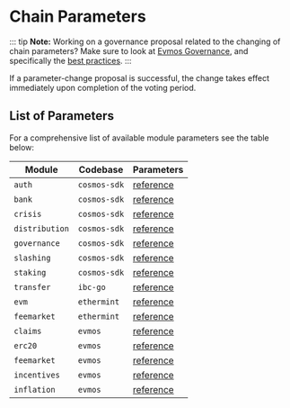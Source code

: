 <!--
order: 6
-->

# Chain Parameters

::: tip
**Note:** Working on a governance proposal related to the changing of chain parameters? Make sure to look at [Evmos Governance](overview.md), and specifically the [best practices](best_practices.md#parameter-change-proposal).
:::

If a parameter-change proposal is successful, the change takes effect immediately upon completion of the voting period.

## List of Parameters

For a comprehensive list of available module parameters see the table below:

| Module         | Codebase     | Parameters                                                                        |
| -------------- | ------------ | --------------------------------------------------------------------------------- |
| `auth`         | `cosmos-sdk` | [reference](https://docs.cosmos.network/main/modules/auth/06_params.html)         |
| `bank`         | `cosmos-sdk` | [reference](https://docs.cosmos.network/main/modules/bank/05_params.html)         |
| `crisis`       | `cosmos-sdk` | [reference](https://docs.cosmos.network/main/modules/crisis/04_params.html)       |
| `distribution` | `cosmos-sdk` | [reference](https://docs.cosmos.network/main/modules/distribution/06_events.html) |
| `governance`   | `cosmos-sdk` | [reference](https://docs.cosmos.network/main/modules/gov/06_params.html)          |
| `slashing`     | `cosmos-sdk` | [reference](https://docs.cosmos.network/main/modules/slashing/08_params.html)     |
| `staking`      | `cosmos-sdk` | [reference](https://docs.cosmos.network/main/modules/staking/08_params.html)      |
| `transfer`     | `ibc-go`     | [reference](https://github.com/cosmos/ibc-go/blob/main/docs/ibc/params.md)        |
| `evm`          | `ethermint`  | [reference](https://docs.evmos.org/modules/evm/08_params.html)                    |
| `feemarket`    | `ethermint`  | [reference](https://docs.evmos.org/modules/feemarket/07_params.html)              |
| `claims`       | `evmos`      | [reference](https://docs.evmos.org/modules/claims/06_parameters.html)             |
| `erc20`        | `evmos`      | [reference](https://docs.evmos.org/modules/erc20/07_parameters.html)              |
| `feemarket`    | `evmos`      | [reference](https://docs.evmos.org/modules/feemarket/07_params.html)                   |
| `incentives`   | `evmos`      | [reference](https://docs.evmos.org/modules/incentives/07_parameters.html)         |
| `inflation`    | `evmos`      | [reference](https://docs.evmos.org/modules/inflation/05_parameters.html)          |
